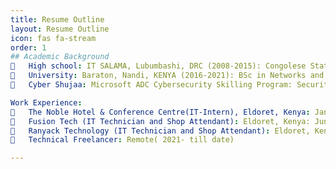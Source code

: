 ```yaml
---
title: Resume Outline
layout: Resume Outline
icon: fas fa-stream
order: 1
## Academic Background
	High school: IT SALAMA, Lubumbashi, DRC (2008-2015): Congolese State Diploma with option in Electricity.
	University: Baraton, Nandi, KENYA (2016-2021): BSc in Networks and Communication Systems
	Cyber Shujaa: Microsoft ADC Cybersecurity Skilling Program: Security Engineer Track.

Work Experience: 
	The Noble Hotel & Conference Centre(IT-Intern), Eldoret, Kenya: Jan 2021- Apr 2021
	Fusion Tech (IT Technician and Shop Attendant): Eldoret, Kenya: June 2022-December 2022
	Ranyack Technology (IT Technician and Shop Attendant): Eldoret, Kenya: June 2023-December 2024
	Technical Freelancer: Remote( 2021- till date)

---
```

